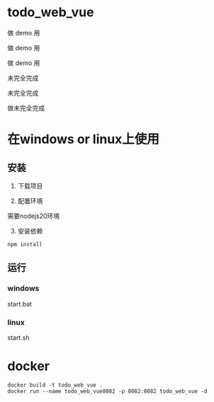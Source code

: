 # todo_web_vue

做 demo 用

做 demo 用

做 demo 用

未完全完成

未完全完成

做未完全完成


# 在windows or linux上使用

## 安装

1. 下载项目

2. 配置环境

需要nodejs20环境

3. 安装依赖

```
npm install
```

## 运行


### windows

start.bat

### linux

start.sh


# docker

```
docker build -t todo_web_vue .
docker run --name todo_web_vue8082 -p 8082:8082 todo_web_vue -d 
```

